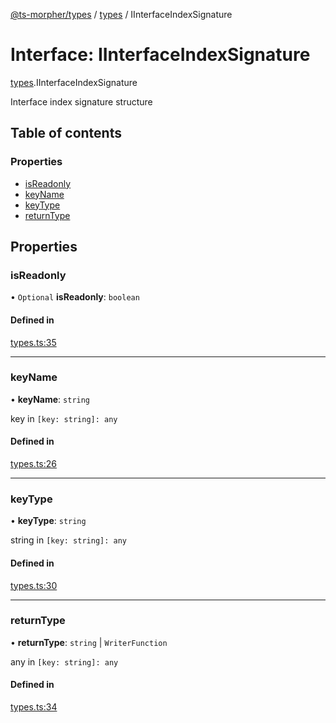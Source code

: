 [@ts-morpher/types](../README.md) / [types](../modules/types.md) / IInterfaceIndexSignature

# Interface: IInterfaceIndexSignature

[types](../modules/types.md).IInterfaceIndexSignature

Interface index signature structure

## Table of contents

### Properties

- [isReadonly](types.IInterfaceIndexSignature.md#isreadonly)
- [keyName](types.IInterfaceIndexSignature.md#keyname)
- [keyType](types.IInterfaceIndexSignature.md#keytype)
- [returnType](types.IInterfaceIndexSignature.md#returntype)

## Properties

### isReadonly

• `Optional` **isReadonly**: `boolean`

#### Defined in

[types.ts:35](https://github.com/linbudu599/morpher/blob/2a43a9a/packages/types/src/types.ts#L35)

___

### keyName

• **keyName**: `string`

key in `[key: string]: any`

#### Defined in

[types.ts:26](https://github.com/linbudu599/morpher/blob/2a43a9a/packages/types/src/types.ts#L26)

___

### keyType

• **keyType**: `string`

string in `[key: string]: any`

#### Defined in

[types.ts:30](https://github.com/linbudu599/morpher/blob/2a43a9a/packages/types/src/types.ts#L30)

___

### returnType

• **returnType**: `string` \| `WriterFunction`

any in `[key: string]: any`

#### Defined in

[types.ts:34](https://github.com/linbudu599/morpher/blob/2a43a9a/packages/types/src/types.ts#L34)
